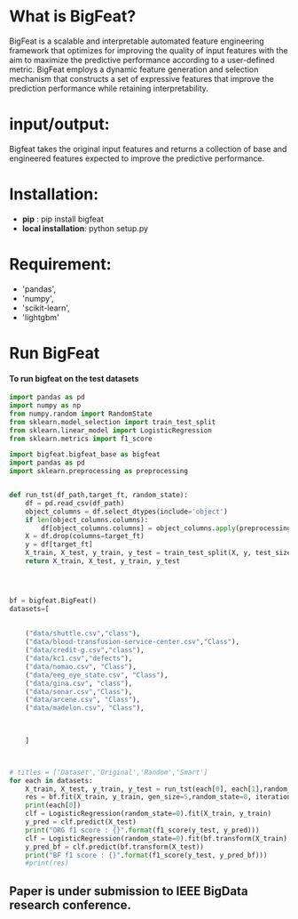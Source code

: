 # What is BigFeat?
BigFeat is a scalable and interpretable automated feature engineering framework that optimizes for improving the quality of input features with the aim to maximize the predictive performance according to a user-defined metric.
BigFeat employs a dynamic feature generation and selection mechanism that constructs a set of expressive features that improve the prediction performance while retaining interpretability.


# input/output:
Bigfeat takes the original input features and returns a collection of base and engineered features expected to improve the predictive performance.

# Installation:
  - **pip** : pip install bigfeat
  - **local installation**: python setup.py

# Requirement:
  - 'pandas',
  - 'numpy',
  - 'scikit-learn',
  - 'lightgbm'
  
# Run BigFeat

#### To run bigfeat on the test datasets

```python
import pandas as pd
import numpy as np
from numpy.random import RandomState
from sklearn.model_selection import train_test_split
from sklearn.linear_model import LogisticRegression
from sklearn.metrics import f1_score

import bigfeat.bigfeat_base as bigfeat
import pandas as pd
import sklearn.preprocessing as preprocessing


def run_tst(df_path,target_ft, random_state):
    df = pd.read_csv(df_path)
    object_columns = df.select_dtypes(include='object')
    if len(object_columns.columns):
        df[object_columns.columns] = object_columns.apply(preprocessing.LabelEncoder().fit_transform)
    X = df.drop(columns=target_ft)
    y = df[target_ft]
    X_train, X_test, y_train, y_test = train_test_split(X, y, test_size=0.2, random_state=random_state)
    return X_train, X_test, y_train, y_test




bf = bigfeat.BigFeat()
datasets=[
        
        
    ("data/shuttle.csv","class"),
    ("data/blood-transfusion-service-center.csv","Class"),
    ("data/credit-g.csv","class"),
    ("data/kc1.csv","defects"),
    ("data/nomao.csv", "Class"),
    ("data/eeg_eye_state.csv", "Class"),
    ("data/gina.csv", "class"),
    ("data/sonar.csv","Class"),
    ("data/arcene.csv", "Class"),
    ("data/madelon.csv", "Class"),
  
    

    ]



# titles = ['Dataset','Original','Random','Smart']
for each in datasets:
    X_train, X_test, y_train, y_test = run_tst(each[0], each[1],random_state=0)
    res = bf.fit(X_train, y_train, gen_size=5,random_state=0, iterations=5,estimator='avg',feat_imps = True, split_feats = None, check_corr= False, selection = 'fAnova', combine_res = True)
    print(each[0])
    clf = LogisticRegression(random_state=0).fit(X_train, y_train)
    y_pred = clf.predict(X_test)
    print("ORG f1 score : {}".format(f1_score(y_test, y_pred)))
    clf = LogisticRegression(random_state=0).fit(bf.transform(X_train), y_train)
    y_pred_bf = clf.predict(bf.transform(X_test))
    print("BF f1 score : {}".format(f1_score(y_test, y_pred_bf)))
    #print(res)

```

  
  
  ## Paper is under submission to IEEE BigData research conference.
